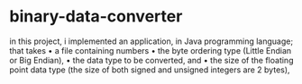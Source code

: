 # binary-data-converter
in this project, i implemented an application, in Java programming
language; that takes
• a file containing numbers
• the byte ordering type (Little Endian or Big Endian),
• the data type to be converted, and
• the size of the floating point data type (the size of both signed and
unsigned integers are 2 bytes),

